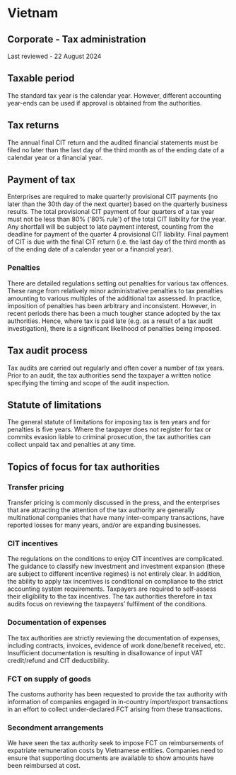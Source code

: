# Vietnam
## Corporate - Tax administration
Last reviewed - 22 August 2024
## Taxable period
The standard tax year is the calendar year. However, different accounting year-ends can be used if approval is obtained from the authorities.
## Tax returns
The annual final CIT return and the audited financial statements must be filed no later than the last day of the third month as of the ending date of a calendar year or a financial year.
## Payment of tax
Enterprises are required to make quarterly provisional CIT payments (no later than the 30th day of the next quarter) based on the quarterly business results. The total provisional CIT payment of four quarters of a tax year must not be less than 80% ('80% rule') of the total CIT liability for the year. Any shortfall will be subject to late payment interest, counting from the deadline for payment of the quarter 4 provisional CIT liability. 
Final payment of CIT is due with the final CIT return (i.e. the last day of the third month as of the ending date of a calendar year or a financial year).
### Penalties
There are detailed regulations setting out penalties for various tax offences. These range from relatively minor administrative penalties to tax penalties amounting to various multiples of the additional tax assessed.
In practice, imposition of penalties has been arbitrary and inconsistent. However, in recent periods there has been a much tougher stance adopted by the tax authorities. Hence, where tax is paid late (e.g. as a result of a tax audit investigation), there is a significant likelihood of penalties being imposed.
## Tax audit process
Tax audits are carried out regularly and often cover a number of tax years. Prior to an audit, the tax authorities send the taxpayer a written notice specifying the timing and scope of the audit inspection.
## Statute of limitations
The general statute of limitations for imposing tax is ten years and for penalties is five years. Where the taxpayer does not register for tax or commits evasion liable to criminal prosecution, the tax authorities can collect unpaid tax and penalties at any time.
## Topics of focus for tax authorities
### Transfer pricing
Transfer pricing is commonly discussed in the press, and the enterprises that are attracting the attention of the tax authority are generally multinational companies that have many inter-company transactions, have reported losses for many years, and/or are expanding businesses.
### CIT incentives
The regulations on the conditions to enjoy CIT incentives are complicated. The guidance to classify new investment and investment expansion (these are subject to different incentive regimes) is not entirely clear. In addition, the ability to apply tax incentives is conditional on compliance to the strict accounting system requirements. Taxpayers are required to self-assess their eligibility to the tax incentives. The tax authorities therefore in tax audits focus on reviewing the taxpayers’ fulfilment of the conditions.
### Documentation of expenses
The tax authorities are strictly reviewing the documentation of expenses, including contracts, invoices, evidence of work done/benefit received, etc. Insufficient documentation is resulting in disallowance of input VAT credit/refund and CIT deductibility.
### FCT on supply of goods
The customs authority has been requested to provide the tax authority with information of companies engaged in in-country import/export transactions in an effort to collect under-declared FCT arising from these transactions.
### Secondment arrangements
We have seen the tax authority seek to impose FCT on reimbursements of expatriate remuneration costs by Vietnamese entities. Companies need to ensure that supporting documents are available to show amounts have been reimbursed at cost.
